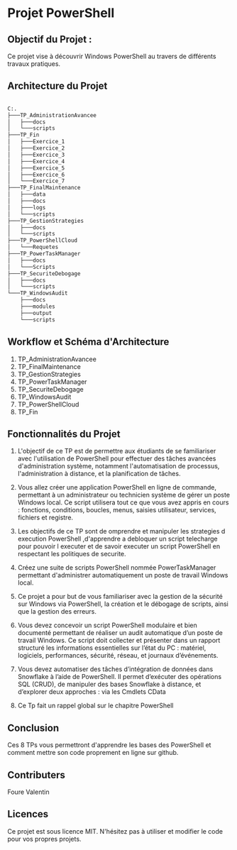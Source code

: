 # Projet PowerShell

## Objectif du Projet :

Ce projet vise à découvrir Windows PowerShell au travers de différents travaux pratiques.

## Architecture du Projet

```bash

C:.
├───TP_AdministrationAvancee
│   ├───docs
│   └───scripts
├───TP_Fin
│   ├───Exercice_1
│   ├───Exercice_2
│   ├───Exercice_3
│   ├───Exercice_4
│   ├───Exercice_5
│   ├───Exercice_6
│   └───Exercice_7
├───TP_FinalMaintenance
│   ├───data
│   ├───docs
│   ├───logs
│   └───scripts
├───TP_GestionStrategies
│   ├───docs
│   └───scripts
├───TP_PowerShellCloud
│   └───Requetes
├───TP_PowerTaskManager
│   ├───docs
│   └───Scripts
├───TP_SecuriteDebogage
│   ├───docs
│   └───scripts
└───TP_WindowsAudit
    ├───docs
    ├───modules
    ├───output
    └───scripts

```

## Workflow et Schéma d'Architecture

1. TP_AdministrationAvancee
2. TP_FinalMaintenance
3. TP_GestionStrategies
4. TP_PowerTaskManager
5. TP_SecuriteDebogage
6. TP_WindowsAudit
7. TP_PowerShellCloud
8. TP_Fin

## Fonctionnalités du Projet

1. L'objectif de ce TP est de permettre aux étudiants de se familiariser avec l'utilisation de PowerShell pour effectuer des tâches avancées d'administration système, notamment l'automatisation de processus, l'administration à distance, et la planification de tâches.

2. Vous allez créer une application PowerShell en ligne de commande, permettant à un administrateur ou technicien système de gérer un poste Windows local. Ce script utilisera tout ce que vous avez appris en cours : fonctions, conditions, boucles, menus, saisies utilisateur, services, fichiers et registre.

3. Les objectifs de ce TP sont de omprendre et manipuler les strategies d execution PowerShell ,d'apprendre a debloquer un script telecharge pour pouvoir l executer et de savoir executer un script PowerShell en respectant les politiques de securite.

4. Créez une suite de scripts PowerShell nommée PowerTaskManager permettant d'administrer automatiquement un poste de travail Windows local.

5. Ce projet a pour but de vous familiariser avec la gestion de la sécurité sur Windows via PowerShell, la création et le débogage de scripts, ainsi que la gestion des erreurs. 

6. Vous devez concevoir un script PowerShell modulaire et bien documenté permettant de réaliser un audit automatique d’un poste de travail Windows. Ce script doit collecter et présenter dans un rapport structuré les informations essentielles sur l’état du PC : matériel, logiciels, performances, sécurité, réseau, et journaux d’événements.

7. Vous devez automatiser des tâches d’intégration de données dans Snowflake à l’aide de PowerShell. Il permet d’exécuter des opérations SQL (CRUD), de manipuler des bases Snowflake à distance, et d’explorer deux approches : via les Cmdlets CData

8. Ce Tp fait un rappel global sur le chapitre PowerShell

## Conclusion

Ces 8 TPs vous permettront d'apprendre les bases des PowerShell et comment mettre son code proprement en ligne sur github.

## Contributers

Foure Valentin

## Licences

Ce projet est sous licence MIT. N'hésitez pas à utiliser et modifier le code pour vos propres projets.
